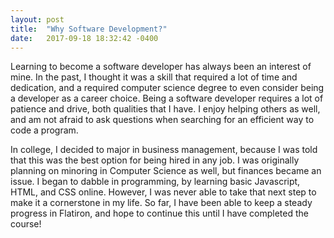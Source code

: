 ```yaml
---
layout: post
title:  "Why Software Development?"
date:   2017-09-18 18:32:42 -0400
---
```



Learning to become a software developer has always been an interest of mine. In the past, I thought it was a skill that required a lot of time and dedication, and a required computer science degree to even consider being a developer as a career choice. Being a software developer requires a lot of patience and drive, both qualities that I have. I enjoy helping others as well, and am not afraid to ask questions when searching for an efficient way to code a program.

In college, I decided to major in business management, because I was told that this was the best option for being hired in any job. I was originally planning on minoring in Computer Science as well, but finances became an issue. I began to dabble in programming, by learning basic Javascript, HTML, and CSS online. However, I was never able to take that next step to make it a cornerstone in my life. So far, I have been able to keep a steady progress in Flatiron, and hope to continue this until I have completed the course!
